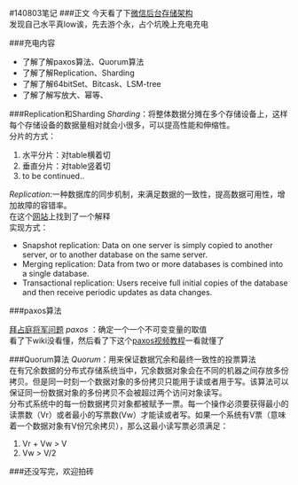 #140803笔记
###正文
今天看了下[微信后台存储架构](http://www.infoq.com/cn/presentations/weixin-background-memory-architecture)  
发现自己水平真low诶，先去游个永，占个坑晚上充电充电

###充电内容
* 了解了解paxos算法、Quorum算法  
* 了解了解Replication、Sharding  
* 了解了解64bitSet、Bitcask、LSM-tree  
* 了解了解写放大、幂等、

###Replication和Sharding
*Sharding*：将整体数据分摊在多个存储设备上，这样每个存储设备的数据量相对就会小很多，可以提高性能和伸缩性。  
分片的方式：  
1. 水平分片：对table横着切  
2. 垂直分片：对table竖着切  
3. to be continued..  

*Replication*:一种数据库的同步机制，来满足数据的一致性，提高数据可用性，增加故障的容错率。  
在这个[网站](http://searchsqlserver.techtarget.com/definition/database-replication)上找到了一个解释    
实现方式：
* Snapshot replication: Data on one server is simply copied to another server, or to another database on the same server.
* Merging replication: Data from two or more databases is combined into a single database.
* Transactional replication: Users receive full initial copies of the database and then receive periodic updates as data changes.  



###paxos算法

[拜占庭将军问题](http://zh.wikipedia.org/wiki/%E6%8B%9C%E5%8D%A0%E5%BA%AD%E5%B0%86%E5%86%9B%E9%97%AE%E9%A2%98)
*paxos* ：确定一个一个不可变变量的取值   
看了下wiki没看懂，然后看了下这个[paxos视频教程](http://www.tudou.com/programs/view/e8zM8dAL6hM/)一看就懂了

###Quorum算法
*Quorum*：用来保证数据冗余和最终一致性的投票算法  
在有冗余数据的分布式存储系统当中，冗余数据对象会在不同的机器之间存放多份拷贝。但是同一时刻一个数据对象的多份拷贝只能用于读或者用于写。该算法可以保证同一份数据对象的多份拷贝不会被超过两个访问对象读写。   
分布式系统中的每一份数据拷贝对象都被赋予一票。每一个操作必须要获得最小的读票数（Vr）或者最小的写票数(Vw）才能读或者写。如果一个系统有V票（意味着一个数据对象有V份冗余拷贝），那么这最小读写票必须满足：  
1.    Vr + Vw > V
2.    Vw > V/2



###还没写完，欢迎拍砖
